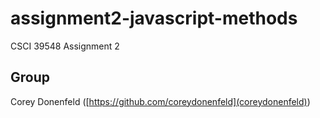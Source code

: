 # assignment2-javascript-methods
CSCI 39548 Assignment 2

## Group
Corey Donenfeld ([https://github.com/coreydonenfeld](coreydonenfeld))
